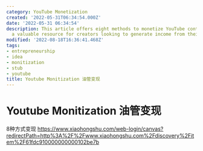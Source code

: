 ```yaml
---
category: YouTube Monetization
created: '2022-05-31T06:34:54.000Z'
date: '2022-05-31 06:34:54'
description: This article offers eight methods to monetize YouTube content, providing
  a valuable resource for creators looking to generate income from their videos.
modified: '2022-08-18T16:36:41.468Z'
tags:
- entrepreneurship
- idea
- monitization
- stub
- youtube
title: Youtube Monitization 油管变现
---
```


# Youtube Monitization 油管变现

8种方式变现
https://www.xiaohongshu.com/web-login/canvas?redirectPath=http%3A%2F%2Fwww.xiaohongshu.com%2Fdiscovery%2Fitem%2F61fdc910000000000102be7b
